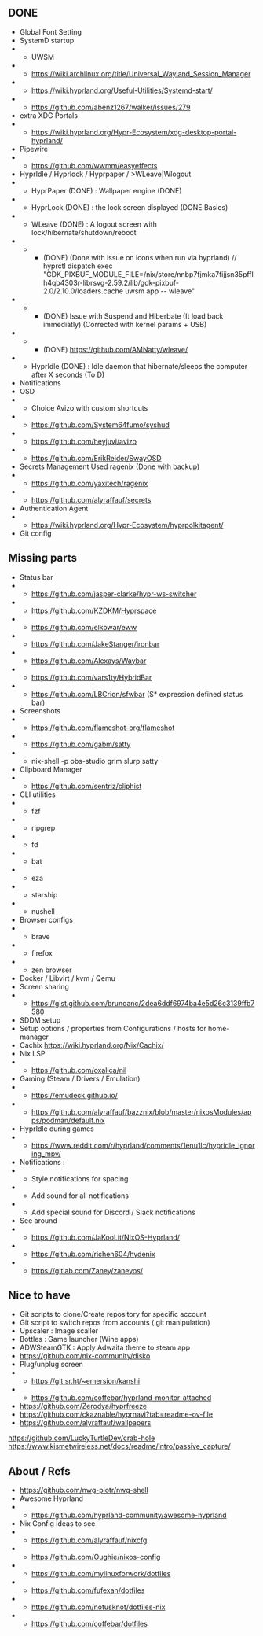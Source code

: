## DONE
- Global Font Setting
- SystemD startup 
- - UWSM
- - https://wiki.archlinux.org/title/Universal_Wayland_Session_Manager
- - https://wiki.hyprland.org/Useful-Utilities/Systemd-start/
- - https://github.com/abenz1267/walker/issues/279
- extra XDG Portals
- - https://wiki.hyprland.org/Hypr-Ecosystem/xdg-desktop-portal-hyprland/
- Pipewire 
- - https://github.com/wwmm/easyeffects
- HyprIdle / Hyprlock / Hyprpaper / >WLeave|Wlogout
- - HyprPaper (DONE) : Wallpaper engine (DONE)
- - HyprLock (DONE) : the lock screen displayed (DONE Basics) 
- - WLeave (DONE) : A logout screen with lock/hibernate/shutdown/reboot 
- - - (DONE) (Done with issue on icons when run via hyprland) // hyprctl dispatch exec "GDK_PIXBUF_MODULE_FILE=/nix/store/nnbp7fjmka7fijjsn35pfflh4qb4303r-librsvg-2.59.2/lib/gdk-pixbuf-2.0/2.10.0/loaders.cache uwsm app -- wleave"
- - - (DONE) Issue with Suspend and Hiberbate (It load back immediatly) (Corrected with kernel params + USB)
- - - (DONE) https://github.com/AMNatty/wleave/
- - HyprIdle (DONE) : Idle daemon that hibernate/sleeps the computer after X seconds (To D)
- Notifications
- OSD 
- - Choice Avizo with custom shortcuts
- - https://github.com/System64fumo/syshud
- - https://github.com/heyjuvi/avizo
- - https://github.com/ErikReider/SwayOSD
- Secrets Management Used ragenix (Done with backup)
- - https://github.com/yaxitech/ragenix
- - https://github.com/alyraffauf/secrets
- Authentication Agent 
- - https://wiki.hyprland.org/Hypr-Ecosystem/hyprpolkitagent/
- Git config
## Missing parts
- Status bar
- - https://github.com/jasper-clarke/hypr-ws-switcher
- - https://github.com/KZDKM/Hyprspace
- - https://github.com/elkowar/eww
- - https://github.com/JakeStanger/ironbar
- - https://github.com/Alexays/Waybar
- - https://github.com/vars1ty/HybridBar
- - https://github.com/LBCrion/sfwbar  (S* expression defined status bar)
- Screenshots 
- - https://github.com/flameshot-org/flameshot
- - https://github.com/gabm/satty
- - nix-shell -p obs-studio grim slurp satty
- Clipboard Manager
- - https://github.com/sentriz/cliphist
- CLI utilities 
- - fzf
- - ripgrep
- - fd
- - bat
- - eza
- - starship
- - nushell
- Browser configs 
- - brave
- - firefox
- - zen browser
- Docker / Libvirt / kvm / Qemu
- Screen sharing
- - https://gist.github.com/brunoanc/2dea6ddf6974ba4e5d26c3139ffb7580
- SDDM setup
- Setup options / properties from Configurations / hosts for home-manager
- Cachix https://wiki.hyprland.org/Nix/Cachix/
- Nix LSP
- - https://github.com/oxalica/nil
- Gaming (Steam / Drivers / Emulation)
- - https://emudeck.github.io/
- - https://github.com/alyraffauf/bazznix/blob/master/nixosModules/apps/podman/default.nix
- HyprIdle during games
- - https://www.reddit.com/r/hyprland/comments/1enu1lc/hypridle_ignoring_mpv/
- Notifications :
- - Style notifications for spacing 
- - Add sound for all notifications
- - Add special sound for Discord / Slack notifications
- See around 
- - https://github.com/JaKooLit/NixOS-Hyprland/
- - https://github.com/richen604/hydenix
- - https://gitlab.com/Zaney/zaneyos/
## Nice to have
- Git scripts to clone/Create repository for specific account
- Git script to switch repos from accounts (.git manipulation) 
- Upscaler : Image scaller 
- Bottles : Game launcher (Wine apps)
- ADWSteamGTK : Apply Adwaita theme to steam app
- https://github.com/nix-community/disko
- Plug/unplug screen
- - https://git.sr.ht/~emersion/kanshi
- - https://github.com/coffebar/hyprland-monitor-attached
- https://github.com/Zerodya/hyprfreeze
- https://github.com/ckaznable/hyprnavi?tab=readme-ov-file
- https://github.com/alyraffauf/wallpapers

https://github.com/LuckyTurtleDev/crab-hole
https://www.kismetwireless.net/docs/readme/intro/passive_capture/

## About / Refs
- https://github.com/nwg-piotr/nwg-shell
- Awesome Hyprland
- - https://github.com/hyprland-community/awesome-hyprland
- Nix Config ideas to see
- - https://github.com/alyraffauf/nixcfg
- - https://github.com/Oughie/nixos-config
- - https://github.com/mylinuxforwork/dotfiles
- - https://github.com/fufexan/dotfiles
- - https://github.com/notusknot/dotfiles-nix
- - https://github.com/coffebar/dotfiles